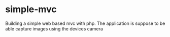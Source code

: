 # simple-mvc
Building a simple web based mvc with php.
The application is suppose to be able capture images using the devices camera
